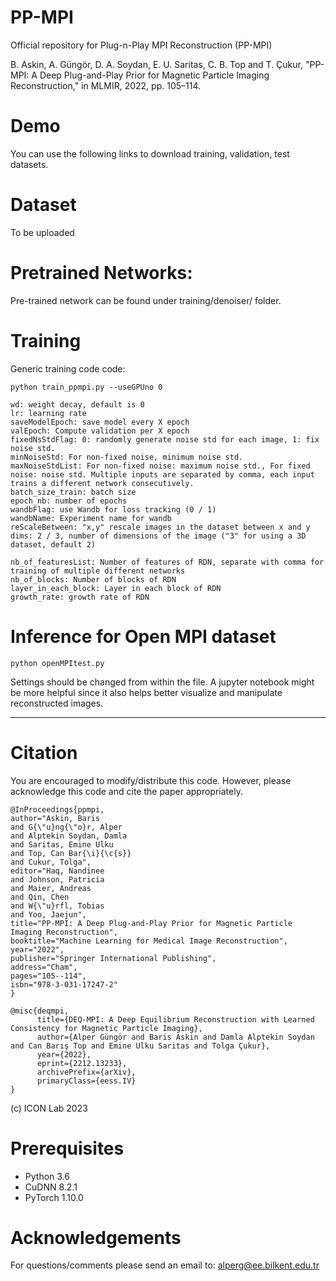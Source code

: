 # PP-MPI
Official repository for Plug-n-Play MPI Reconstruction (PP-MPI)

B. Askin, A. Güngör, D. A. Soydan, E. U. Saritas, C. B. Top and T. Çukur, "PP-MPI: A Deep Plug-and-Play Prior for Magnetic Particle Imaging Reconstruction," in MLMIR, 2022, pp. 105–114.

# Demo
You can use the following links to download training, validation, test datasets. 

# Dataset
To be uploaded

# Pretrained Networks:
Pre-trained network can be found under training/denoiser/ folder.

# Training

Generic training code code:

```python train_ppmpi.py --useGPUno 0```


```useGPUno: Selected GPU
wd: weight decay, default is 0
lr: learning rate
saveModelEpoch: save model every X epoch
valEpoch: Compute validation per X epoch
fixedNsStdFlag: 0: randomly generate noise std for each image, 1: fix noise std.
minNoiseStd: For non-fixed noise, minimum noise std.
maxNoiseStdList: For non-fixed noise: maximum noise std., For fixed noise: noise std. Multiple inputs are separated by comma, each input trains a different network consecutively.
batch_size_train: batch size
epoch_nb: number of epochs
wandbFlag: use Wandb for loss tracking (0 / 1)
wandbName: Experiment name for wandb
reScaleBetween: "x,y" rescale images in the dataset between x and y
dims: 2 / 3, number of dimensions of the image ("3" for using a 3D dataset, default 2)

nb_of_featuresList: Number of features of RDN, separate with comma for training of multiple different networks
nb_of_blocks: Number of blocks of RDN
layer_in_each_block: Layer in each block of RDN
growth_rate: growth rate of RDN
```

# Inference for Open MPI dataset

```python openMPItest.py```

Settings should be changed from within the file. A jupyter notebook might be more helpful since it also helps better visualize and manipulate reconstructed images.

**************************************************************************************************************************************
# Citation
You are encouraged to modify/distribute this code. However, please acknowledge this code and cite the paper appropriately.
```
@InProceedings{ppmpi,
author="Askin, Baris
and G{\"u}ng{\"o}r, Alper
and Alptekin Soydan, Damla
and Saritas, Emine Ulku
and Top, Can Bar{\i}{\c{s}}
and Cukur, Tolga",
editor="Haq, Nandinee
and Johnson, Patricia
and Maier, Andreas
and Qin, Chen
and W{\"u}rfl, Tobias
and Yoo, Jaejun",
title="PP-MPI: A Deep Plug-and-Play Prior for Magnetic Particle Imaging Reconstruction",
booktitle="Machine Learning for Medical Image Reconstruction",
year="2022",
publisher="Springer International Publishing",
address="Cham",
pages="105--114",
isbn="978-3-031-17247-2"
}

@misc{deqmpi,
      title={DEQ-MPI: A Deep Equilibrium Reconstruction with Learned Consistency for Magnetic Particle Imaging}, 
      author={Alper Güngör and Baris Askin and Damla Alptekin Soydan and Can Barış Top and Emine Ulku Saritas and Tolga Çukur},
      year={2022},
      eprint={2212.13233},
      archivePrefix={arXiv},
      primaryClass={eess.IV}
}

```
(c) ICON Lab 2023

# Prerequisites

- Python 3.6
- CuDNN 8.2.1
- PyTorch 1.10.0

# Acknowledgements

For questions/comments please send an email to: alperg@ee.bilkent.edu.tr
